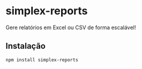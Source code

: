 # simplex-reports

Gere relatórios em Excel ou CSV de forma escalável!

## Instalação

```bash
npm install simplex-reports
```
